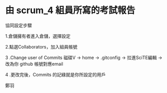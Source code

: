 # 由 scrum_4 組員所寫的考試報告
協同設定步驟

1.倉儲擁有者進入倉儲，選擇設定


2.點選Collaborators，加入組員帳號


3 .Change user of Commits 磁碟V -> home -> .gitconfig -> 拉進SciTE編輯 -> 改為你 github 帳號對應email

4 .更改完後，Commits 的記綠就是你所設定的用戶

鄭羽